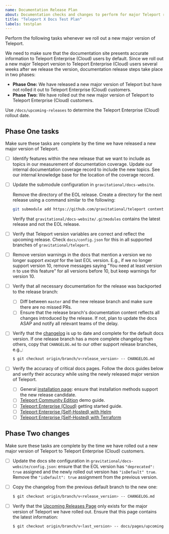 ```yaml
---
name: Documentation Release Plan
about: Documentation checks and changes to perform for major Teleport releases
title: "Teleport X Docs Test Plan"
labels: testplan
---
```


Perform the following tasks whenever we roll out a new major version of
Teleport. 

We need to make sure that the documentation site presents accurate information
to Teleport Enterprise (Cloud) users by default. Since we roll out a new major
Teleport version to Teleport Enterprise (Cloud) users several weeks after we
release the version, documentation release steps take place in two
phases:

- **Phase One:** We have released a new major version of Teleport but have not
  rolled it out to Teleport Enterprise (Cloud) customers.
- **Phase Two:** We have rolled out the new major version of Teleport to
  Teleport Enterprise (Cloud) customers.

Use `/docs/upcoming-releases` to determine the Teleport Enterprise (Cloud)
rollout date.

## Phase One tasks

Make sure these tasks are complete by the time we have released a new major
version of Teleport.

- [ ] Identify features within the new release that we want to include as topics
  in our measurement of documentation coverage. Update our internal
  documentation coverage record to include the new topics. See our internal
  knowledge base for the location of the coverage record.

- [ ] Update the submodule configuration in `gravitational/docs-website`.

  Remove the directory of the EOL release. Create a directory for the next
  release using a command similar to the following:
  
  ```bash
  git submodule add https://github.com/gravitational/teleport content/<VERSION>.x
  ```

  Verify that `gravitational/docs-website/.gitmodules` contains the latest
  release and not the EOL release.

- [ ] Verify that Teleport version variables are correct and reflect the upcoming
  release. Check `docs/config.json` for this in all supported branches of
  `gravitational/teleport`.

- [ ] Remove version warnings in the docs that mention a version we no longer
  support _except_ for the last EOL version. E.g., if we no longer support
  version 10, remove messages saying "You need at least version n to use this
  feature" for all versions before 10, but keep warnings for version 10.

- [ ] Verify that all necessary documentation for the release was backported to
  the release branch:
  - [ ] Diff between `master` and the new release branch and make sure there are
    no missed PRs.
  - [ ] Ensure that the release branch's documentation content reflects all
    changes introduced by the release. If not, plan to update the docs ASAP and
    notify all relevant teams of the delay.

- [ ] Verify that the [changelog](../../CHANGELOG.md) is up to date and complete
  for the default docs version. If one release branch has a more complete
  changelog than others, copy that `CHANGELOG.md` to our other support release
  branches, e.g.,:

  ```bash
  $ git checkout origin/branch/v<release_version> -- CHANGELOG.md
  ```

- [ ] Verify the accuracy of critical docs pages. Follow the docs guides below
  and verify their accuracy while using the newly released major version of
  Teleport.

  - [ ] General [installation page](../../docs/pages/installation.mdx): ensure
    that installation methods support the new release candidate.
  - [ ] [Teleport Community
    Edition](../../docs/pages/admin-guides/deploy-a-cluster/linux-demo.mdx) demo
    guide.
  - [ ] [Teleport Enterprise (Cloud)](../../docs/pages/get-started.mdx) getting
    started guide.
  - [ ] [Teleport Enterprise (Self-Hosted) with
    Helm](../../docs/pages/admin-guides/deploy-a-cluster/helm-deployments/kubernetes-cluster.mdx)
  - [ ] [Teleport Enterprise (Self-Hosted) with
    Terraform](../../docs/pages/admin-guides/deploy-a-cluster/deployments/aws-ha-autoscale-cluster-terraform.mdx)

## Phase Two changes

Make sure these tasks are complete by the time we have rolled out a new major
version of Teleport to Teleport Enterprise (Cloud) customers.

- [ ] Update the docs site configuration in
  `gravitational/docs-website/config.json`: ensure that the EOL version has
  `"deprecated": true` assigned and the newly rolled out version has
  `"isDefault" true`. Remove the `"isDefault": true` assignment from the
  previous version.

- [ ] Copy the changelog from the previous default branch to the new one:

  ```bash
  $ git checkout origin/branch/v<release_version> -- CHANGELOG.md
  ```

- [ ] Verify that the [Upcoming Releases
  Page](../../docs/pages/upcoming-releases.mdx) only exists for the major
  version of Teleport we have rolled out. Ensure that this page contains the
  latest information:

  ```bash
  $ git checkout origin/branch/v<last_version> -- docs/pages/upcoming-releases.mdx
  ```

